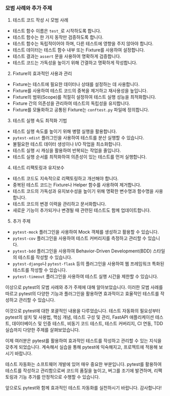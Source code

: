 ### 모범 사례와 추가 주제

1. 테스트 코드 작성 시 모범 사례
- 테스트 함수 이름은 `test_`로 시작하도록 합니다.
- 테스트 함수는 한 가지 동작만 검증하도록 합니다.
- 테스트 함수는 독립적이어야 하며, 다른 테스트에 영향을 주지 않아야 합니다.
- 테스트 데이터는 테스트 함수 내부 또는 Fixture를 사용하여 설정합니다.
- 테스트 결과는 `assert` 문을 사용하여 명확하게 검증합니다.
- 테스트 코드는 가독성을 높이기 위해 간결하고 명확하게 작성합니다.

2. Fixture의 효과적인 사용과 관리
- Fixture는 테스트에 필요한 데이터나 상태를 설정하는 데 사용합니다.
- Fixture를 사용하여 테스트 코드의 중복을 제거하고 재사용성을 높입니다.
- Fixture의 범위(Scope)를 적절히 설정하여 테스트 실행 성능을 최적화합니다.
- Fixture 간의 의존성을 관리하여 테스트의 독립성을 유지합니다.
- Fixture를 모듈화하고 공통된 Fixture는 `conftest.py` 파일에 정의합니다.

3. 테스트 실행 속도 최적화 기법
- 테스트 실행 속도를 높이기 위해 병렬 실행을 활용합니다.
- `pytest-xdist` 플러그인을 사용하여 테스트를 분산 실행할 수 있습니다.
- 불필요한 테스트 데이터 생성이나 I/O 작업을 최소화합니다.
- 테스트 실행 시 캐싱을 활용하여 반복되는 작업을 줄입니다.
- 테스트 실행 순서를 최적화하여 의존성이 있는 테스트를 먼저 실행합니다.

4. 테스트 리팩토링과 유지보수
- 테스트 코드도 지속적으로 리팩토링하고 개선해야 합니다.
- 중복된 테스트 코드는 Fixture나 Helper 함수를 사용하여 제거합니다.
- 테스트 코드의 가독성과 유지보수성을 높이기 위해 명확한 변수명과 함수명을 사용합니다.
- 테스트 코드의 변경 이력을 관리하고 문서화합니다.
- 새로운 기능이 추가되거나 변경될 때 관련된 테스트도 함께 업데이트합니다.

5. 추가 주제
- `pytest-mock` 플러그인을 사용하여 Mock 객체를 생성하고 활용할 수 있습니다.
- `pytest-cov` 플러그인을 사용하여 테스트 커버리지를 측정하고 관리할 수 있습니다.
- `pytest-bdd` 플러그인을 사용하여 Behavior-Driven Development(BDD) 스타일의 테스트를 작성할 수 있습니다.
- `pytest-django`나 `pytest-flask` 등의 플러그인을 사용하여 웹 프레임워크 특화된 테스트를 작성할 수 있습니다.
- `pytest-timeout` 플러그인을 사용하여 테스트 실행 시간을 제한할 수 있습니다.

이상으로 pytest의 모범 사례와 추가 주제에 대해 알아보았습니다. 이러한 모범 사례를 따르고 pytest의 다양한 기능과 플러그인을 활용하면 효과적이고 효율적인 테스트를 작성하고 관리할 수 있습니다.

이것으로 pytest에 대한 포괄적인 내용을 다루었습니다. 테스트 자동화의 필요성부터 pytest의 설치 및 사용법, 핵심 개념, 테스트 구성 및 관리, FastAPI 애플리케이션 테스트, 데이터베이스 및 인증 테스트, 비동기 코드 테스트, 테스트 커버리지, CI 연동, TDD 실습까지 다양한 주제를 살펴보았습니다.

이제 여러분은 pytest를 활용하여 효과적인 테스트를 작성하고 관리할 수 있는 지식을 갖추게 되었습니다. 계속해서 실습을 통해 pytest에 익숙해지고, 프로젝트에 적용해 보시기 바랍니다.

테스트 자동화는 소프트웨어 개발에 있어 매우 중요한 부분입니다. pytest를 활용하여 테스트를 작성하고 관리함으로써 코드의 품질을 높이고, 버그를 조기에 발견하며, 리팩토링과 기능 추가를 안정적으로 수행할 수 있습니다.

앞으로도 pytest와 함께 효과적인 테스트 자동화를 실천하시기 바랍니다. 감사합니다!